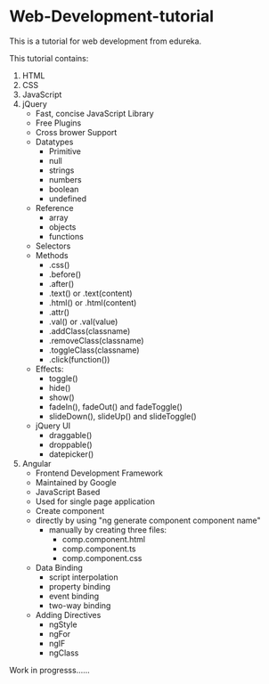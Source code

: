 # Web-Development-tutorial

This is a tutorial for web development from edureka.

This tutorial contains:
1. HTML
2. CSS
3. JavaScript
4. jQuery
   - Fast, concise JavaScript Library
   - Free Plugins
   - Cross brower Support
   - Datatypes
     - Primitive
     - null
     - strings
     - numbers
     - boolean
     - undefined
    - Reference
      - array
      - objects
      - functions
    - Selectors
    - Methods
      - .css()
      - .before()
      - .after()
      - .text() or .text(content)
      - .html() or .html(content)
      - .attr()
      - .val() or .val(value)
      - .addClass(classname)
      - .removeClass(classname)
      - .toggleClass(classname)
      - .click(function())
    - Effects:
      - toggle()
      - hide()
      - show()
      - fadeIn(), fadeOut() and fadeToggle()
      - slideDown(), slideUp() and slideToggle()
    - jQuery UI
      - draggable()
      - droppable()
      - datepicker()
5. Angular
   - Frontend Development Framework
   - Maintained by Google
   - JavaScript Based
   - Used for single page application
   - Create component
    - directly by using "ng generate component component name"
      - manually by creating three files:
        - comp.component.html
        - comp.component.ts
        - comp.component.css
    - Data Binding
      - script interpolation
      - property binding
      - event binding
      - two-way binding
    - Adding Directives
      - ngStyle
      - ngFor
      - ngIF
      - ngClass 

Work in progresss......

